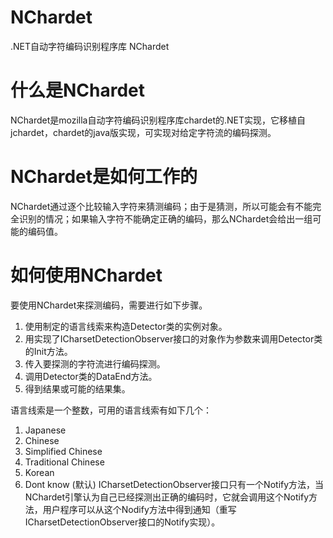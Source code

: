 # NChardet
.NET自动字符编码识别程序库 NChardet

# 什么是NChardet
NChardet是mozilla自动字符编码识别程序库chardet的.NET实现，它移植自jchardet，chardet的java版实现，可实现对给定字符流的编码探测。

# NChardet是如何工作的

NChardet通过逐个比较输入字符来猜测编码；由于是猜测，所以可能会有不能完全识别的情况；如果输入字符不能确定正确的编码，那么NChardet会给出一组可能的编码值。

# 如何使用NChardet

要使用NChardet来探测编码，需要进行如下步骤。

1. 使用制定的语言线索来构造Detector类的实例对象。
2. 用实现了ICharsetDetectionObserver接口的对象作为参数来调用Detector类的Init方法。
3. 传入要探测的字符流进行编码探测。
4. 调用Detector类的DataEnd方法。
5. 得到结果或可能的结果集。

语言线索是一个整数，可用的语言线索有如下几个：

1. Japanese
2. Chinese 
3. Simplified Chinese 
4. Traditional Chinese 
5. Korean 
6. Dont know (默认)
ICharsetDetectionObserver接口只有一个Notify方法，当NChardet引擎认为自己已经探测出正确的编码时，它就会调用这个Notify方法，用户程序可以从这个Nodify方法中得到通知（重写ICharsetDetectionObserver接口的Notify实现）。